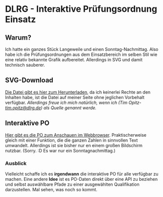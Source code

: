 # DLRG - Interaktive Prüfungsordnung Einsatz
## Warum?
Ich hatte ein ganzes Stück Langeweile und einen Sonntag-Nachmittag. Also habe ich die Prüfungsordnungen aus dem Einsatzbereich im selben Stil wie eine relativ bekannte Grafik aufbereitet. Allerdings in SVG und damit technisch sauberer.

## SVG-Download
<a href="https://raw.githubusercontent.com/squeakyflamingo/dlrg-po-einsatz/main/Einsatz-PO.svg" download="Einsatz-PO.svg" target="_blank">Die Datei gibt es hier zum Herunterladen</a>, da ich keinerlei Rechte an den Inhalten habe, ist die Datei auf meiner Seite ohne jeglichen Vorbehalt verfügbar.
_Allerdings freue ich mich natürlich, wenn ich (Tim Opitz- <a href="mailto:tim.opitz@dlrg.de">tim.opitz@dlrg.de</a>) als Quelle genannt werde._

## Interaktive PO
<a href="https://squeakyflamingo.github.io/dlrg-po-einsatz/Einsatz-PO.html" target="_blank">Hier gibt es die PO zum Anschauen im Webbrowser</a>. Praktischerweise gleich mit einer Funktion, die die ganzen Zahlen in sinnvollen Text umwandelt.
Allerdings ist sie bisher nur en einem großen Bildschirm nutzbar. (Sorry. :D Es war nur ein Sonntagnachmittag.)

### Ausblick
Vielleicht schaffe ich es **irgendwann** die interaktive PO für alle verfügbar zu machen. Eine andere **Idee** ist es PO-Daten direkt über eine API zu beziehen und selbst auswählbare Pfade zu einer ausgewählten Qualifikation darzustellen. Mal sehen, was noch so kommt.